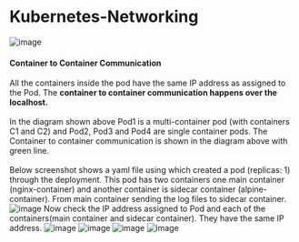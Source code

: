# Kubernetes-Networking
![image](https://github.com/kamalmohan217/Kubernetes-Networking/assets/128888356/7887a56e-bec9-42cb-804f-638380e85b5c)
#### Container to Container Communication
All the containers inside the pod have the same IP address as assigned to the Pod. The **container to container communication happens over the localhost.** 
<br><br/>
In the diagram shown above Pod1 is a multi-container pod (with containers C1 and C2) and Pod2, Pod3 and Pod4 are single container pods. The Container to container communication is shown in the diagram above with green line.
<br><br/>
Below screenshot shows a yaml file using which created a pod (replicas: 1) through the deployment. This pod has two containers one main container (nginx-container) and another container is sidecar container (alpine-container). From main container sending the log files to sidecar container. 
![image](https://github.com/kamalmohan217/Kubernetes-Networking/assets/128888356/1f3c7ace-f6c6-4f75-b9db-ffeedae21a07)
Now check the IP address assigned to Pod and each of the containers(main container and sidecar container). They have the same IP address.
![image](https://github.com/kamalmohan217/Kubernetes-Networking/assets/128888356/07072ff4-bd3f-4a81-95b4-f168d033373f)
![image](https://github.com/kamalmohan217/Kubernetes-Networking/assets/128888356/548a1d92-a42e-4104-8a50-eb8a40567141)
![image](https://github.com/kamalmohan217/Kubernetes-Networking/assets/128888356/f4eb26f4-7bae-46e7-8e41-b889dd39d8e6)
![image](https://github.com/kamalmohan217/Kubernetes-Networking/assets/128888356/00311ec8-e3fa-488a-9692-cb782d2c82fa)
